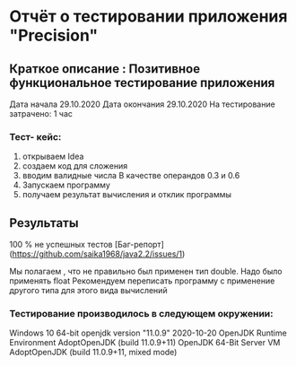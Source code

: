 # Отчёт о тестировании приложения "Precision"

## Краткое описание : **Позитивное функциональное тестирование приложения**
 Дата начала 29.10.2020
 Дата окончания 29.10.2020 
 На тестирование затрачено: 1 час

### Тест- кейс:
1.  открываем Idea
2.  создаем код для сложения
3.  вводим валидные числа В качестве операндов  0.3 и 0.6 
4.  Запускаем программу
5.  получаем результат вычисления и отклик программы


## Результаты
 100 % не успешных тестов
 [Баг-репорт] (https://github.com/saika1968/java2.2/issues/1)

 Мы полагаем , что не правильно был применен тип double. Надо было применять float
 Рекомендуем переписать программу с применение другого типа для этого вида вычислений

### Тестирование производилось в следующем окружении:

 Windows 10 64-bit
 openjdk version "11.0.9" 2020-10-20
 OpenJDK Runtime Environment AdoptOpenJDK (build 11.0.9+11)
 OpenJDK 64-Bit Server VM AdoptOpenJDK (build 11.0.9+11, mixed mode)
